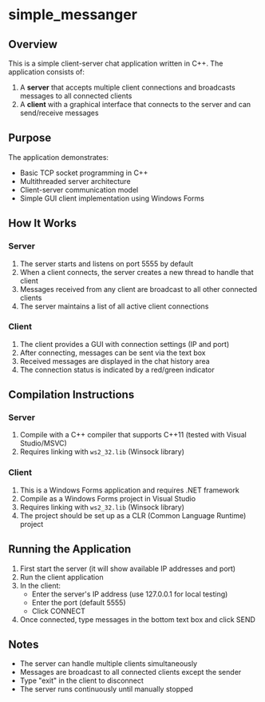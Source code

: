 # simple_messanger

## Overview

This is a simple client-server chat application written in C++. The application consists of:
1. A **server** that accepts multiple client connections and broadcasts messages to all connected clients
2. A **client** with a graphical interface that connects to the server and can send/receive messages

## Purpose

The application demonstrates:
- Basic TCP socket programming in C++
- Multithreaded server architecture
- Client-server communication model
- Simple GUI client implementation using Windows Forms

## How It Works

### Server
1. The server starts and listens on port 5555 by default
2. When a client connects, the server creates a new thread to handle that client
3. Messages received from any client are broadcast to all other connected clients
4. The server maintains a list of all active client connections

### Client
1. The client provides a GUI with connection settings (IP and port)
2. After connecting, messages can be sent via the text box
3. Received messages are displayed in the chat history area
4. The connection status is indicated by a red/green indicator

## Compilation Instructions

### Server
1. Compile with a C++ compiler that supports C++11 (tested with Visual Studio/MSVC)
2. Requires linking with `ws2_32.lib` (Winsock library)

### Client
1. This is a Windows Forms application and requires .NET framework
2. Compile as a Windows Forms project in Visual Studio
3. Requires linking with `ws2_32.lib` (Winsock library)
4. The project should be set up as a CLR (Common Language Runtime) project

## Running the Application

1. First start the server (it will show available IP addresses and port)
2. Run the client application
3. In the client:
   - Enter the server's IP address (use 127.0.0.1 for local testing)
   - Enter the port (default 5555)
   - Click CONNECT
4. Once connected, type messages in the bottom text box and click SEND

## Notes

- The server can handle multiple clients simultaneously
- Messages are broadcast to all connected clients except the sender
- Type "exit" in the client to disconnect
- The server runs continuously until manually stopped 
